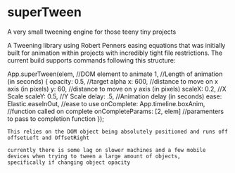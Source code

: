 # superTween
A very small tweening engine for those teeny tiny projects

A Tweening library using Robert Penners easing equations that was initially built for animation within projects with
incredibly tight file restrictions. The current build supports commands following this structure:

App.superTween(elem,                //DOM element to animate
                  1,                //Length of animation (in seconds)
                  {
                         opacity: 0.5,                        //target alpha
                         x: 600,                              //distance to move on x axis (in pixels)
                         y: 60,                               //distance to move on y axis (in pixels)
                         scaleX: 0.2,                         //X Scale
                         scaleY: 0.5,                         //Y Scale
						    		     delay: .5,                           //Animation delay (in seconds)
									       ease: Elastic.easeInOut,             //ease to use
									       onComplete: App.timeline.boxAnim,    //function called on complete
									       onCompleteParams: [2, elem]          //paramenters to pass to completion function
									});	
									
									
	This relies on the DOM object being absolutely positioned and runs off offsetLeft and OffsetRight
	
	currently there is some lag on slower machines and a few mobile devices when trying to tween a large amount of objects, 
	specifically if changing object opacity
